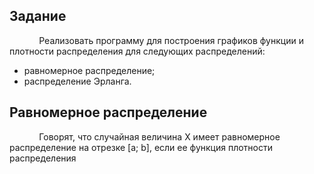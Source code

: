 ## Задание

<p style="text-indent: 1.25cm;">
    Реализовать программу для построения графиков функции и плотности раcпределения для следующих распределений:

* равномерное распределение;
* распределение Эрланга.



## Равномерное распределение

<p style="text-indent:1.25cm">
    Говорят, что случайная величина X имеет равномерное распределение на отрезке [a; b], если ее функция плотности распределения

​    
